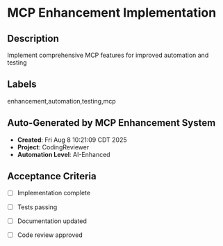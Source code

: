 # MCP Enhancement Implementation

## Description
Implement comprehensive MCP features for improved automation and testing

## Labels
enhancement,automation,testing,mcp

## Auto-Generated by MCP Enhancement System
- **Created**: Fri Aug  8 10:21:09 CDT 2025
- **Project**: CodingReviewer
- **Automation Level**: AI-Enhanced

## Acceptance Criteria
- [ ] Implementation complete
- [ ] Tests passing
- [ ] Documentation updated
- [ ] Code review approved

